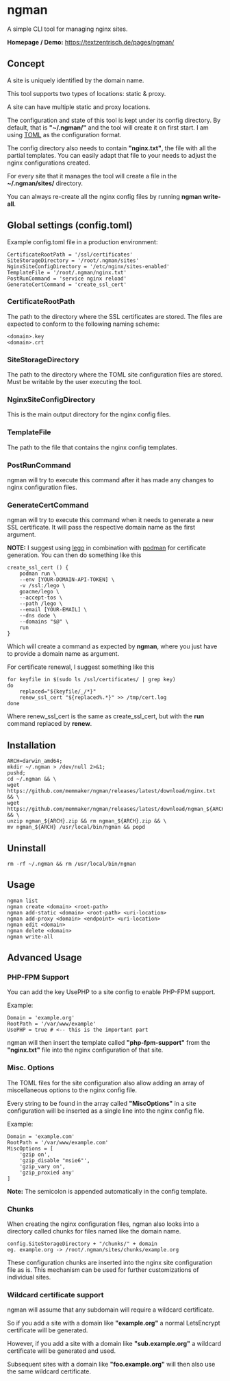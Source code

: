 # ngman

A simple CLI tool for managing nginx sites.

**Homepage / Demo:** https://textzentrisch.de/pages/ngman/

## Concept

A site is uniquely identified by the domain name.

This tool supports two types of locations: static & proxy.

A site can have multiple static and proxy locations.

The configuration and state of this tool is kept under its config directory.
By default, that is **"~/.ngman/"** and the tool will create it on first start.
I am using [TOML](https://github.com/toml-lang/toml) as the configuration format.

The config directory also needs to contain **"nginx.txt"**, the file with all the partial templates.
You can easily adapt that file to your needs to adjust the nginx configurations created.

For every site that it manages the tool will create a file in the **~/.ngman/sites/** directory.

You can always re-create all the nginx config files by running **ngman write-all**.

## Global settings (config.toml) 

Example config.toml file in a production environment:

    CertificateRootPath = '/ssl/certificates'
    SiteStorageDirectory = '/root/.ngman/sites'
    NginxSiteConfigDirectory = '/etc/nginx/sites-enabled'
    TemplateFile = '/root/.ngman/nginx.txt'
    PostRunCommand = 'service nginx reload'
    GenerateCertCommand = 'create_ssl_cert'

### CertificateRootPath

The path to the directory where the SSL certificates are stored.
The files are expected to conform to the following naming scheme:

    <domain>.key
    <domain>.crt

### SiteStorageDirectory

The path to the directory where the TOML site configuration files are stored. 
Must be writable by the user executing the tool.

### NginxSiteConfigDirectory

This is the main output directory for the nginx config files.

### TemplateFile

The path to the file that contains the nginx config templates.

### PostRunCommand

ngman will try to execute this command after it has made any changes to nginx configuration files.

### GenerateCertCommand

ngman will try to execute this command when it needs to generate a new SSL certificate.
It will pass the respective domain name as the first argument.

**NOTE:**
I suggest using [lego](https://github.com/go-acme/lego) in combination with [podman](https://podman.io/) for certificate generation.
You can then do something like this

    create_ssl_cert () {
        podman run \
        --env [YOUR-DOMAIN-API-TOKEN] \
        -v /ssl:/lego \
        goacme/lego \
        --accept-tos \
        --path /lego \
        --email [YOUR-EMAIL] \
        --dns dode \
        --domains "$@" \
        run
    }

Which will create a command as expected by **ngman**, where you just have to provide a domain name as argument.

For certificate renewal, I suggest something like this

    for keyfile in $(sudo ls /ssl/certificates/ | grep key)
    do
        replaced="${keyfile/_/*}"
        renew_ssl_cert "${replaced%.*}" >> /tmp/cert.log
    done

Where renew_ssl_cert is the same as create_ssl_cert, but with the **run** command replaced by **renew**.

## Installation

    ARCH=darwin_amd64;
    mkdir ~/.ngman > /dev/null 2>&1;
    pushd;
    cd ~/.ngman && \
    wget https://github.com/memmaker/ngman/releases/latest/download/nginx.txt && \
    wget https://github.com/memmaker/ngman/releases/latest/download/ngman_${ARCH}.zip && \ 
    unzip ngman_${ARCH}.zip && rm ngman_${ARCH}.zip && \
    mv ngman_${ARCH} /usr/local/bin/ngman && popd

## Uninstall

    rm -rf ~/.ngman && rm /usr/local/bin/ngman

## Usage

    ngman list                                                               
    ngman create <domain> <root-path>                   
    ngman add-static <domain> <root-path> <uri-location>                     
    ngman add-proxy <domain> <endpoint> <uri-location>                       
    ngman edit <domain>                                                      
    ngman delete <domain>                                                    
    ngman write-all

## Advanced Usage

### PHP-FPM Support

You can add the key UsePHP to a site config to enable PHP-FPM support.

Example:

    Domain = 'example.org'
    RootPath = '/var/www/example'
    UsePHP = true # <-- this is the important part

ngman will then insert the template called **"php-fpm-support"** from the **"nginx.txt"** file into the nginx configuration of that site.

### Misc. Options

The TOML files for the site configuration also allow adding an array of
miscellaneous options to the nginx config file.

Every string to be found in the array called **"MiscOptions"** in a site configuration
will be inserted as a single line into the nginx config file.

Example:

    Domain = 'example.com'
    RootPath = '/var/www/example.com'
    MiscOptions = [
        'gzip on',
        'gzip_disable "msie6"',
        'gzip_vary on',
        'gzip_proxied any'
    ]

**Note:** The semicolon is appended automatically in the config template.

### Chunks

When creating the nginx configuration files, ngman also looks into
a directory called chunks for files named like the domain name.

    config.SiteStorageDirectory + "/chunks/" + domain
    eg. example.org -> /root/.ngman/sites/chunks/example.org

These configuration chunks are inserted into the nginx site configuration file as is.
This mechanism can be used for further customizations of individual sites.

### Wildcard certificate support

ngman will assume that any subdomain will require a wildcard certificate.

So if you add a site with a domain like **"example.org"** a normal LetsEncrypt certificate will be generated.

However, if you add a site with a domain like **"sub.example.org"** a wildcard certificate will be generated and used.

Subsequent sites with a domain like **"foo.example.org"** will then also use the same wildcard certificate.